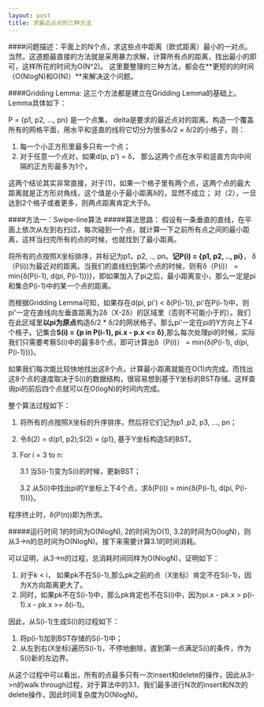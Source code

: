 ```yaml
---
layout: post
title: 求最近点对的三种方法 
---
```


####问题描述：平面上的N个点，求这些点中距离（欧式距离）最小的一对点。
当然，这道题最直接的方法就是采用暴力求解，计算所有点的距离，找出最小的即可，这样所花的时间为O(N^2)。
这里要整理的三种方法，都会在**更短的的时间（O(NlogN)和O(N)）**来解决这个问题。

####Gridding Lemma:
这三个方法都是建立在Gridding Lemma的基础上。Lemma具体如下：

P = {p1, p2, ..., pn} 是一个点集， delta是要求的最近点对的距离。构造一个覆盖所有的网格平面，用水平和竖直的线将它切分为很多δ/2 × δ/2的小格子，则：

1. 每一个小正方形里最多只有一个点；
2. 对于任意一个点对，如果d(p, p') = δ， 那么这两个点在水平和竖直方向中间隔的正方形最多为1个。

这两个结论其实非常直接，对于(1)，如果一个格子里有两个点，这两个点的最大距离就是正方形对角线，这个值是小于最小距离δ的，显然不成立；
对（2），一旦达到2个格子或者更多，则两点距离肯定大于δ。

####方法一：Swipe-line算法
#####算法思路：
假设有一条垂直的直线，在平面上依次从左到右扫过，每次碰到一个点，就计算一下之前所有点之间的最小距离，这样当扫完所有的点的时候，也就找到了最小距离。

将所有的点按照X坐标排序，并标记为p1，p2, .., pn。**记P(i) = {p1, p2, .., pi}**， δ（P(i))为最近对的距离。当我们的直线扫到第i个点的时候，则有δ（P(i)） = min{δ(P(i-1), d(pi, P(i-1)))}，即如果加入了pi之后，最小距离变小，那么一定是pi和集合P(i-1)中的某一个点的距离。

而根据Gridding Lemma可知，如果存在d(pi, pi') < δ(P(i-1)), pi'在P(i-1)中，则pi'一定在直线向左垂直距离为2δ（X-2δ）的区域里（否则不可能小于的）。我们在此区域里**以pi为原点**构造δ/2 * δ/2的网状格子。那么pi'一定在pi的Y方向上下4个格子。记集合**S(i) = {p in P(i-1), pi.x - p.x <= δ}**,那么每次处理pi的时候，实际我们只需要考察S(i)中的最多8个点，即可计算出δ（P(i)） = min{δ(P(i-1), d(pi, P(i-1)))}。

如果我们每次能比较快地找出这8个点，计算最小距离就能在O(1)内完成。而找出这8个点的速度取决于S(i)的数据结构，很容易想到基于Y坐标的BST存储。这样查询pi的前后四个点就可以在O(logN)的时间内完成。


整个算法过程如下：

1.	将所有的点按照X坐标的升序排序，然后将它们记为p1 ,p2, p3, ..., pn；
2.	令δ(2) = d(p1, p2);S(2) = {p1}, 基于Y坐标构造S的BST。
3.	For i = 3 to n:

	3.1 当S(i-1)变为S(i)的时候，更新BST；
	
	3.2 从S(i)中找出pi的Y坐标上下4个点，求δ(P(i)) = min{δ(P(i-1), d(pi, P(i-1)))}。
	
	
程序终止时，δ(P(n))即为所求。

#####运行时间
1的时间为O(NlogN), 2的时间为O(1), 3.2的时间为O(logN)，则从3->n的总时间为O(NlogN)。接下来需要计算3.1的时间消耗。

可以证明，从3->n的过程，总消耗时间同样为O(NlogN)，证明如下：

1.	对于k < i， 如果pk不在S(i-1),那么pk之前的点（X坐标）肯定不在S(i-1)，因为X方向距离更大了。
2.	同时，如果pk不在S(i-1)中，那么pk肯定也不在S(i)中，因为pi.x - pk.x > p(i-1).x - pk.x >= δ(i-1)。

因此，从S(i-1)生成S(i)的过程如下：

1.	将p(i-1)加到BST存储的S(i-1)中；
2.	从左到右(X坐标)遍历S(i-1)，不停地删除，直到第一点满足S(i)的条件，作为S(i)新的左边界。

从这个过程中可以看出，所有的点最多只有一次insert和delete的操作，因此从3->n的walk through过程，对于算法中的3.1，我们最多进行N次的insert和N次的delete操作，因此时间复杂度为O(NlogN)。




